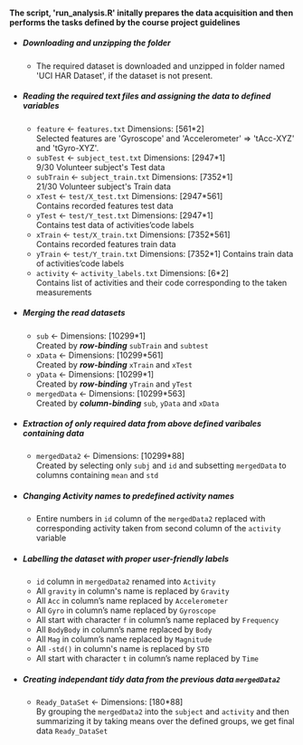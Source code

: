 #### **The script, 'run_analysis.R' initally prepares the data acquisition and then performs the tasks defined by the course project guidelines**  

* ##### Downloading and unzipping the folder
  + The required dataset is downloaded and unzipped in folder  named 'UCI HAR Dataset', if the dataset is not present.  

* ##### Reading the required text files and assigning the data to defined variables
  + `feature` <- `features.txt` Dimensions: [561*2]  
  Selected features are 'Gyroscope' and 'Accelerometer' => 'tAcc-XYZ' and 'tGyro-XYZ'.  
  + `subTest` <- `subject_test.txt` Dimensions: [2947*1]  
  9/30 Volunteer subject's Test data  
  + `subTrain` <- `subject_train.txt` Dimensions: [7352*1]  
  21/30 Volunteer subject's Train data  
  + `xTest` <- `test/X_test.txt` Dimensions: [2947*561]  
  Contains recorded features test data  
  + `yTest` <- `test/Y_test.txt` Dimensions: [2947*1]  
  Contains test data of activities’code labels  
  + `xTrain` <- `test/X_train.txt` Dimensions: [7352*561]  
  Contains recorded features train data  
  + `yTrain` <- `test/Y_train.txt` Dimensions: [7352*1]
  Contains train data of activities’code labels  
  + `activity` <- `activity_labels.txt` Dimensions: [6*2]  
  Contains list of activities and their code corresponding to the taken measurements

* ##### Merging the read datasets   
  + `sub` <- Dimensions: [10299*1]  
  Created by ***row-binding*** `subTrain` and `subtest`  
  + `xData` <- Dimensions: [10299*561]  
  Created by ***row-binding*** `xTrain` and `xTest`  
  + `yData` <- Dimensions: [10299*1]  
  Created by ***row-binding*** `yTrain` and `yTest`
  + `mergedData` <- Dimensions: [10299*563]  
  Created by ***column-binding*** `sub`, `yData` and `xData`
  
* ##### Extraction of only required data from above defined varibales containing data
  + `mergedData2` <- Dimensions: [10299*88]  
  Created by selecting only `subj` and `id` and subsetting `mergedData` to columns containing `mean` and `std`
  
* ##### Changing Activity names to predefined activity names  
  + Entire numbers in `id` column of the `mergedData2` replaced with corresponding activity taken from second column of the `activity` variable  
  
* ##### Labelling the dataset with proper user-friendly labels  
  + `id` column in `mergedData2` renamed into `Activity`  
  + All `gravity` in column's name is replaced by `Gravity`  
  + All `Acc` in column’s name replaced by `Accelerometer`  
  + All `Gyro` in column’s name replaced by `Gyroscope`     
  + All start with character `f` in column’s name replaced by `Frequency`     
  + All `BodyBody` in column’s name replaced by `Body`  
  + All `Mag` in column’s name replaced by `Magnitude`
  + All `-std()` in column's name is replaced by `STD`  
  + All start with character `t` in column’s name replaced by `Time`   
  
* ##### Creating independant tidy data from the previous data `mergedData2`  
  + `Ready_DataSet` <- Dimensions: [180*88]  
  By grouping the `mergedData2` into the `subject` and `activity` and then summarizing it by taking means over the defined groups, we get final data `Ready_DataSet`  